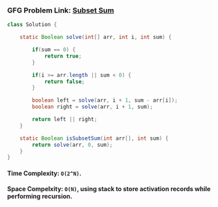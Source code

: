 ### GFG Problem Link: [Subset Sum](https://www.geeksforgeeks.org/problems/subset-sum-problem-1611555638/1)

```java
class Solution {

    static Boolean solve(int[] arr, int i, int sum) {

        if(sum == 0) {
            return true;
        }

        if(i >= arr.length || sum < 0) {
            return false;
        }

        boolean left = solve(arr, i + 1, sum - arr[i]);
        boolean right = solve(arr, i + 1, sum);

        return left || right;
    }

    static Boolean isSubsetSum(int arr[], int sum) {
        return solve(arr, 0, sum);
    }
}
```

#### Time Complexity: `O(2^N)`.

#### Space Compelxity: `O(N)`, using stack to store activation records while performing recursion.
